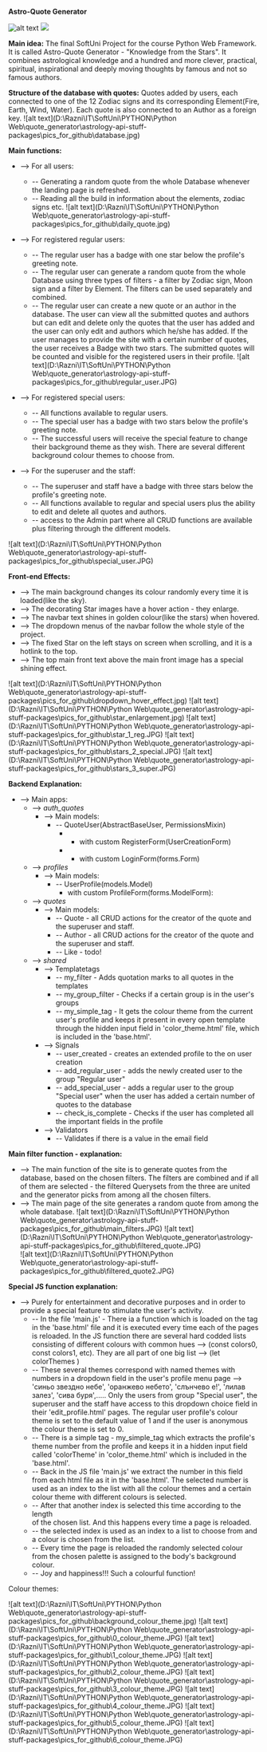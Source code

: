 **Astro-Quote Generator**

![alt text](https://github.com/KaterinaMutafova/Astro-Quote-Generator-/blob/master/astrology-api-stuff-packages/pics_for_github/fire.JPG)
<img src="https://github.com/KaterinaMutafova/Astro-Quote-Generator-/blob/master/astrology-api-stuff-packages/pics_for_github/fire.JPG">

**Main idea:**
The final SoftUni Project for the course Python Web Framework.
It is  called Astro-Quote Generator - "Knowledge from the Stars". 
It combines astrological knowledge and a hundred and more clever, practical,
spiritual, inspirational and deeply moving thoughts by famous and not so famous authors.


**Structure  of the  database with quotes:**
Quotes added by users, each connected to one of the 12 Zodiac signs and 
its corresponding Element(Fire, Earth, Wind, Water). Each quote is also connected
to an Author as a foreign key.
![alt text](D:\Razni\IT\SoftUni\PYTHON\Python Web\quote_generator\astrology-api-stuff-packages\pics_for_github\database.jpg)

**Main functions:**
* --> For all users:
   * -- Generating a random quote from the whole Database
        whenever the landing page is refreshed. 
   * -- Reading all the build in information about the elements, zodiac signs etc.
![alt text](D:\Razni\IT\SoftUni\PYTHON\Python Web\quote_generator\astrology-api-stuff-packages\pics_for_github\daily_quote.jpg)

* --> For registered regular users:
   * -- The regular user has a badge with one star below the profile's greeting note.
   * -- The regular user can generate a random quote from the whole Database using 
        three types of filters - a filter by Zodiac sign, Moon sign and a filter by Element.
        The filters can be used separately and combined.
   * -- The regular user can create a new quote or an author in the database.
        The user can view all the submitted quotes and authors but can edit and delete
        only the quotes that the user has added and  the  user  can only edit and authors
        which he/she has added.
        If the user manages  to provide the site with a certain number of quotes, 
        the user receives a Badge with two stars. The submitted quotes will be counted and 
        visible for the registered users in their profile. 
![alt text](D:\Razni\IT\SoftUni\PYTHON\Python Web\quote_generator\astrology-api-stuff-packages\pics_for_github\regular_user.JPG)
     
* --> For registered special users:
   * -- All functions available  to regular users.
   * -- The special user has a badge with two stars below the profile's greeting note.
   * -- The successful users will receive the  special feature to change their background theme 
        as they wish. There are several different background colour themes to choose from. 

* --> For the superuser and the staff:
   * -- The superuser and staff have a badge with three stars below the profile's greeting note.
   * -- All functions available  to regular and  special users plus the ability to edit
        and delete all quotes and authors. 
   * -- access to the Admin part where all CRUD functions are available plus filtering through
        the different models. 
     
![alt text](D:\Razni\IT\SoftUni\PYTHON\Python Web\quote_generator\astrology-api-stuff-packages\pics_for_github\special_user.JPG)

**Front-end Effects:**
* --> The main background changes its colour randomly every time it is loaded(like the sky). 
* --> The decorating Star images have a hover action - they enlarge.
* --> The navbar text shines in golden colour(like  the  stars) when hovered.
* --> The dropdown menus of the navbar follow the whole style of the project.
* --> The fixed Star on the left stays on screen when scrolling, and it is a hotlink to the top.
* --> The top main front text above the main front image has a special shining effect.

![alt text](D:\Razni\IT\SoftUni\PYTHON\Python Web\quote_generator\astrology-api-stuff-packages\pics_for_github\dropdown_hover_effect.jpg) ![alt text](D:\Razni\IT\SoftUni\PYTHON\Python Web\quote_generator\astrology-api-stuff-packages\pics_for_github\star_enlargement.jpg)
![alt text](D:\Razni\IT\SoftUni\PYTHON\Python Web\quote_generator\astrology-api-stuff-packages\pics_for_github\star_1_reg.JPG)
![alt text](D:\Razni\IT\SoftUni\PYTHON\Python Web\quote_generator\astrology-api-stuff-packages\pics_for_github\stars_2_special.JPG)
![alt text](D:\Razni\IT\SoftUni\PYTHON\Python Web\quote_generator\astrology-api-stuff-packages\pics_for_github\stars_3_super.JPG)

**Backend Explanation:**
* --> Main apps:
  * --> *auth_quotes*
     *  --> Main models: 
         *  -- QuoteUser(AbstractBaseUser, PermissionsMixin)
             *  - with custom RegisterForm(UserCreationForm)
             *  - with custom LoginForm(forms.Form)
  * --> *profiles*
     *  --> Main models:
         *   -- UserProfile(models.Model)
                - with custom ProfileForm(forms.ModelForm):
  * --> *quotes*
     *  --> Main models:
         *   -- Quote - all CRUD actions for the creator of the quote and the superuser and  staff.
         *   -- Author - all CRUD actions for the creator of the quote and the superuser and  staff.
         *   -- Like - todo!
  * --> *shared*
      * --> Templatetags
         *   -- my_filter - Adds quotation marks to all quotes in the templates 
         *   -- my_group_filter - Checks if a certain group is in the user's groups
         *   -- my_simple_tag - It gets the colour theme from the current user's
                profile and keeps it present in every open template through the hidden
                input field in 'color_theme.html' file, which is included in the 'base.html'.
      * --> Signals
         *   -- user_created - creates an extended profile to the on user creation
         *   -- add_regular_user - adds the newly created user to the group "Regular user"
         *   -- add_special_user - adds a regular user to the group "Special user" when the
                user has added a certain number of quotes to the database
         *   -- check_is_complete - Checks if the user has completed all the important fields in the profile
      * --> Validators
         *   -- Validates if there is a value in the email field


**Main filter function - explanation:**
* --> The  main function of the  site is  to generate quotes from the database, based on
    the chosen filters. The filters are combined and if all of them are selected - the
    filtered Querysets from the three are united and the generator picks from among all 
    the chosen filters. 
* --> The main page of the site generates a random quote from among the whole database.
![alt text](D:\Razni\IT\SoftUni\PYTHON\Python Web\quote_generator\astrology-api-stuff-packages\pics_for_github\main_filters.JPG)
![alt text](D:\Razni\IT\SoftUni\PYTHON\Python Web\quote_generator\astrology-api-stuff-packages\pics_for_github\filtered_quote.JPG)  
![alt text](D:\Razni\IT\SoftUni\PYTHON\Python Web\quote_generator\astrology-api-stuff-packages\pics_for_github\filtered_quote2.JPG)    

**Special JS function explanation:**
* --> Purely for entertainment and decorative purposes and in order to provide a 
    special feature to stimulate the user's activity.
   * -- In the  file 'main.js' - There ia a function which is loaded on the 
        <body> tag in the  'base.html' file and  it  is executed every time each of 
        the pages is reloaded. In the JS function there are several hard codded 
        lists consisting of different colours with common hues --> 
        (const colors0, const colors1, etc). They are all part of one big list --> 
        (let colorThemes )
   * -- These several themes correspond with named  themes with numbers in a dropdown
        field in the user's profile menu page --> 'синьо звездно небе', 'оранжево небето',
        'слънчево е!', 'лилав залез', 'сива буря',..... 
        Only the users from group "Special user", the superuser and the staff have 
        access to this  dropdown choice field in their 'edit_profile.html' pages. 
        The regular user profile's colour theme is set to the  default value of 1 
        and  if  the  user  is anonymous the colour theme is set to 0. 
   * -- There is a simple tag - my_simple_tag which extracts the profile's theme number
        from the  profile and keeps it in a hidden input field called 'colorTheme' 
        in 'color_theme.html' which is included in the 'base.html'.
   * -- Back in the JS file 'main.js' we extract the number in this field 
        from each html file as it in the 'base.html'. The  selected number is used as
        an index to the  list with all the colour themes and a certain colour theme 
        with different colours is selected. 
   * -- After that another  index  is  selected this  time  according  to the length    
        of the chosen list. And this  happens every time a page is reloaded.
   * -- the selected index is  used as an index to a list to choose from and a 
        colour is  chosen from the list.
   * -- Every time the page is reloaded the randomly selected  colour  from the  chosen
        palette is assigned to the body's background colour. 
   * -- Joy and happiness!!! Such a colourful function!
    
Colour themes:

![alt text](D:\Razni\IT\SoftUni\PYTHON\Python Web\quote_generator\astrology-api-stuff-packages\pics_for_github\background_colour_theme.jpg)
![alt text](D:\Razni\IT\SoftUni\PYTHON\Python Web\quote_generator\astrology-api-stuff-packages\pics_for_github\0_colour_theme.JPG)
![alt text](D:\Razni\IT\SoftUni\PYTHON\Python Web\quote_generator\astrology-api-stuff-packages\pics_for_github\1_colour_theme.JPG) 
![alt text](D:\Razni\IT\SoftUni\PYTHON\Python Web\quote_generator\astrology-api-stuff-packages\pics_for_github\2_colour_theme.JPG) 
![alt text](D:\Razni\IT\SoftUni\PYTHON\Python Web\quote_generator\astrology-api-stuff-packages\pics_for_github\3_colour_theme.JPG) 
![alt text](D:\Razni\IT\SoftUni\PYTHON\Python Web\quote_generator\astrology-api-stuff-packages\pics_for_github\4_colour_theme.JPG) 
![alt text](D:\Razni\IT\SoftUni\PYTHON\Python Web\quote_generator\astrology-api-stuff-packages\pics_for_github\5_colour_theme.JPG) 
![alt text](D:\Razni\IT\SoftUni\PYTHON\Python Web\quote_generator\astrology-api-stuff-packages\pics_for_github\6_colour_theme.JPG) 












